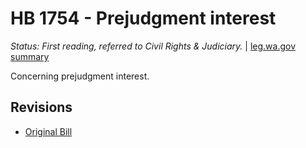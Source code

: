 # HB 1754 - Prejudgment interest
*Status: First reading, referred to Civil Rights & Judiciary.* | [leg.wa.gov summary](https://app.leg.wa.gov/billsummary?BillNumber=1754&Year=2021)

Concerning prejudgment interest.

## Revisions
* [Original Bill](1/)